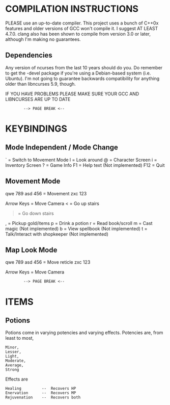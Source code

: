COMPILATION INSTRUCTIONS
========================

PLEASE use an up-to-date compiler. This project uses a bunch of C++0x features
and older versions of GCC won't compile it. I suggest AT LEAST 4.7.0. clang also
has been shown to compile from version 3.0 or later, although I'm making no
guarantees.

Dependencies
------------

Any version of ncurses from the last 10 years should do you. Do remember to get
the -devel package if you're using a Debian-based system (i.e. Ubuntu). I'm not
going to guarantee backwards compatibility for anything older than libncurses
5.9, though.

IF YOU HAVE PROBLEMS PLEASE MAKE SURE YOUR GCC AND LIBNCURSES ARE UP TO DATE


            --> PAGE BREAK <--


KEYBINDINGS
===========

Mode Independent / Mode Change
------------------------------

`   = Switch to Movement Mode
l   = Look around
@   = Character Screen
i   = Inventory Screen
?   = Game Info
F1  = Help text (Not implemented)
F12 = Quit

Movement Mode
-------------

qwe 789
asd 456 = Movement
zxc 123

Arrow Keys = Move Camera
<  = Go up stairs
>  = Go down stairs

, = Pickup gold/items
p = Drink a potion
r = Read book/scroll
m = Cast magic (Not implemented)
b = View spellbook (Not implemented)
t = Talk/Interact with shopkeeper (Not implemented)

Map Look Mode
-------------

qwe 789
asd 456 = Move reticle
zxc 123

Arrow Keys = Move Camera


            --> PAGE BREAK <--


ITEMS
=====

Potions
-------

Potions come in varying potencies and varying effects. Potencies are, from least
to most,

    Minor,
    Lesser,
    Light,
    Moderate,
    Average,
    Strong

Effects are

    Healing         --  Recovers HP
    Enervation      --  Recovers MP
    Rejuvenation    --  Recovers both
